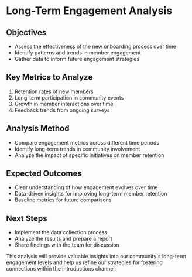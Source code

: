 # Long-Term Engagement Analysis

## Objectives
- Assess the effectiveness of the new onboarding process over time
- Identify patterns and trends in member engagement
- Gather data to inform future engagement strategies

## Key Metrics to Analyze
1. Retention rates of new members
2. Long-term participation in community events
3. Growth in member interactions over time
4. Feedback trends from ongoing surveys

## Analysis Method
- Compare engagement metrics across different time periods
- Identify long-term trends in community involvement
- Analyze the impact of specific initiatives on member retention

## Expected Outcomes
- Clear understanding of how engagement evolves over time
- Data-driven insights for improving long-term member retention
- Baseline metrics for future comparisons

## Next Steps
- Implement the data collection process
- Analyze the results and prepare a report
- Share findings with the team for discussion

This analysis will provide valuable insights into our community's long-term engagement levels and help us refine our strategies for fostering connections within the introductions channel.